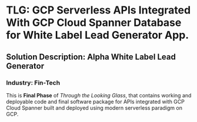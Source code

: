 # TLG: GCP Serverless APIs Integrated With GCP Cloud Spanner Database for White Label Lead Generator App.
## Solution Description: Alpha White Label Lead Generator
### Industry: Fin-Tech

This is **Final Phase** of *Through the Looking Glass*, that contains working and deployable code and final software package for APIs integrated with GCP Cloud Spanner built and deployed using modern serverless paradigm on GCP.
